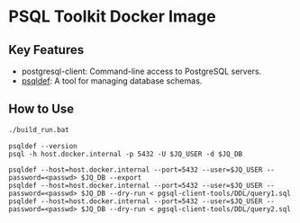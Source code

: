 # PSQL Toolkit Docker Image

## Key Features

- postgresql-client: Command-line access to PostgreSQL servers.
- [psqldef](https://github.com/sqldef/sqldef): A tool for managing database schemas.

## How to Use

```bash
./build_run.bat
```

```
psqldef --version
psql -h host.docker.internal -p 5432 -U $JQ_USER -d $JQ_DB

psqldef --host=host.docker.internal --port=5432 --user=$JQ_USER --password=<passwd> $JQ_DB --export
psqldef --host=host.docker.internal --port=5432 --user=$JQ_USER --password=<passwd> $JQ_DB --dry-run < pgsql-client-tools/DDL/query1.sql
psqldef --host=host.docker.internal --port=5432 --user=$JQ_USER --password=<passwd> $JQ_DB --dry-run < pgsql-client-tools/DDL/query2.sql
```
